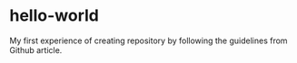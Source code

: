 # hello-world
My first experience of creating repository by following the guidelines from Github article.
